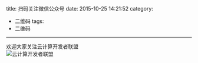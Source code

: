 title: 扫码关注微信公众号
date: 2015-10-25 14:21:52
category:
- 二维码
tags:
- 二维码
---
欢迎大家关注云计算开发者联盟  
![云计算开发者联盟](http://7xlp7m.com1.z0.glb.clouddn.com/qrcode_for_gh_18f66a1f68a0_430.jpg)
